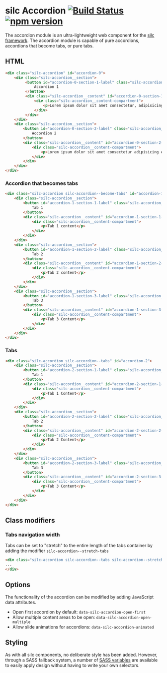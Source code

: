 # silc Accordion [![Build Status](https://travis-ci.org/nickrigby/silc-accordion.svg?branch=master)](https://travis-ci.org/nickrigby/silc-accordion) [![npm version](https://badge.fury.io/js/silc-accordion.svg)](https://badge.fury.io/js/silc-accordion)
The accordion module is an ultra-lightweight web component for the [silc framework](https://github.com/nickrigby/silc). The accordion module is capable of pure accordions, accordions that become tabs, or pure tabs.

## HTML
```html
<div class="silc-accordion" id="accordion-0">
    <div class="silc-accordion__section">
         <button id="accordion-0-section-1-label" class="silc-accordion__label" aria-controls="accordion-0-section-1-content">
             Accordion 1
         </button>
         <div class="silc-accordion__content" id="accordion-0-section-1-content"  aria-labelled-by="accordion-0-section-1-label">
             <div class="silc-accordion__content-compartment">
                 <p>Lorem ipsum dolor sit amet consectetur, adipisicing elit. Quod perferendis architecto deserunt, et libero culpa obcaecati ab possimus laborum quibusdam, eum harum accusamus. Quisquam, facere suscipit hic maiores voluptatibus perspiciatis?</p>
             </div>
         </div>
    </div>
    <div class="silc-accordion__section">
        <button id="accordion-0-section-2-label" class="silc-accordion__label" aria-controls="accordion-0-section-2-content">
            Accordion 2
        </button>
        <div class="silc-accordion__content" id="accordion-0-section-2-content"  aria-labelled-by="accordion-0-section-2-label">
            <div class="silc-accordion__content-compartment">
                <p>Lorem ipsum dolor sit amet consectetur adipisicing elit. Harum, id inventore! Labore vel, mollitia quae cum quibusdam, dolore harum doloribus dicta adipisci iusto eligendi consectetur nam, impedit quia atque in.</p>
            </div>
        </div>
    </div>
</div>
```

### Accordion that becomes tabs
```html
<div class="silc-accordion silc-accordion--become-tabs" id="accordion-1" data-silc-accordion-animated>
    <div class="silc-accordion__section">
        <button id="accordion-1-section-1-label" class="silc-accordion__label" aria-controls="accordion-1-section-1-content">
            Tab 1
        </button>
        <div class="silc-accordion__content" id="accordion-1-section-1-content" aria-labelled-by="accordion-1-section-1-label">
            <div class="silc-accordion__content-compartment">
                <p>Tab 1 content</p>
            </div>
        </div>
    </div>
    <div class="silc-accordion__section">
        <button id="accordion-1-section-2-label" class="silc-accordion__label" aria-controls="accordion-1-section-2-content">
            Tab 2
        </button>
        <div class="silc-accordion__content" id="accordion-1-section-2-content" aria-labelled-by="accordion-1-section-2-label">
            <div class="silc-accordion__content-compartment">
                <p>Tab 2 content</p>
            </div>
        </div>
    </div>
    <div class="silc-accordion__section">
        <button id="accordion-1-section-3-label" class="silc-accordion__label" aria-controls="accordion-1-section-3-content">
            Tab 3
        </button>
        <div class="silc-accordion__content" id="accordion-1-section-3-content" aria-labelled-by="accordion-1-section-3-label">
            <div class="silc-accordion__content-compartment">
                <p>Tab 3 Content</p>
            </div>
        </div>
    </div>
</div>
```

### Tabs
```html
<div class="silc-accordion silc-accordion--tabs" id="accordion-2">
    <div class="silc-accordion__section">
        <button id="accordion-2-section-1-label" class="silc-accordion__label" aria-controls="accordion-2-section-1-content">
            Tab 1
        </button>
        <div class="silc-accordion__content" id="accordion-2-section-1-content" aria-labelled-by="accordion-2-section-1-label">
            <div class="silc-accordion__content-compartment">
                <p>Tab 1 Content</p>
            </div>
        </div>
    </div>
    <div class="silc-accordion__section">
        <button id="accordion-2-section-2-label" class="silc-accordion__label" aria-controls="accordion-2-section-2-content">
            Tab 2
        </button>
        <div class="silc-accordion__content" id="accordion-2-section-2-content" aria-labelled-by="accordion-2-section-2-label">
            <div class="silc-accordion__content-compartment">
                <p>Tab 2 Content</p>
            </div>
        </div>
    </div>
    <div class="silc-accordion__section">
        <button id="accordion-2-section-3-label" class="silc-accordion__label" aria-controls="accordion-2-section-3-content">
            Tab 3
        </button>
        <div class="silc-accordion__content" id="accordion-2-section-3-content" aria-labelled-by="accordion-2-section-3-label">
            <div class="silc-accordion__content-compartment">
                <p>Tab 3 Content</p>
            </div>
        </div>
    </div>
</div>
```

## Class modifiers

### Tabs navigation width
Tabs can be set to "stretch" to the entire length of the tabs container by adding the modifier `silc-accordion--stretch-tabs`

```html
<div class="silc-accordion silc-accordion--tabs silc-accordion--stretch-tabs">
...
</div>
```

## Options
The functionality of the accordion can be modified by adding JavaScript data attributes.

 - Open first accordion by default: `data-silc-accordion-open-first`
 - Allow multiple content areas to be open: `data-silc-accordion-open-multiple`
 - Allow slide animations for accordions: `data-silc-accordion-animated`

## Styling
As with all silc components, no deliberate style has been added. However, through a SASS fallback system, a number of [SASS variables](src/scss/_variables.scss) are available to easily apply design without having to write your own selectors.
